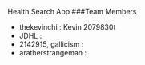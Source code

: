 Health Search App
###Team Members 
* thekevinchi         : Kevin 2079830t
* JDHL                : 
* 2142915, gallicism  : 
* aratherstrangeman   : 
